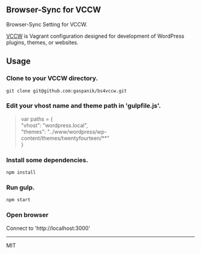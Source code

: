 ## Browser-Sync for VCCW

Browser-Sync Setting for VCCW.

[VCCW](http://vccw.cc/) is Vagrant configuration designed for development of WordPress plugins, themes, or websites.

## Usage

### Clone to your VCCW directory. 

	git clone git@github.com:gaspanik/bs4vccw.git
		
### Edit your vhost name and theme path in 'gulpfile.js'.

> var paths = {  
>   "vhost": "wordpress.local",  
>   "themes": "../www/wordpress/wp-content/themes/twentyfourteen/**"  
> }


### Install some dependencies.

	npm install

### Run gulp.

	npm start

### Open browser

Connect to 'http://localhost:3000'

---
MIT
